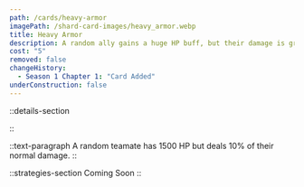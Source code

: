 ```yaml
---
path: /cards/heavy-armor
imagePath: /shard-card-images/heavy_armor.webp
title: Heavy Armor
description: A random ally gains a huge HP buff, but their damage is greatly reduced.
cost: "5"
removed: false
changeHistory:
  - Season 1 Chapter 1: "Card Added"
underConstruction: false
---
```


::details-section

::

::text-paragraph
A random teamate has 1500 HP but deals 10% of their normal damage.
::

::strategies-section
Coming Soon
::

